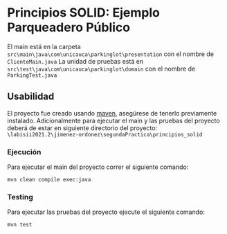 # Principios SOLID: Ejemplo Parqueadero Público
El main está en la carpeta `src\main\java\com\unicauca\parkinglot\presentation` con el nombre de `ClienteMain.java` 
La unidad de pruebas está en `src\test\java\com\unicauca\parkinglot\domain` con el nombre  de `ParkingTest.java`
## Usabilidad
El proyecto fue creado usando [maven](https://maven.apache.org/), asegúrese  de tenerlo previamente instalado.
Adicionalmente para ejecutar el main y las pruebas del proyecto deberá de estar en siguiente directorio del proyecto:
`\labisii2021.2\jimenez-ordonez\segundaPractica\principios_solid`
### Ejecución
Para ejecutar el main del proyecto correr el siguiente comando:
~~~
mvn clean compile exec:java
~~~
### Testing

Para ejecutar las pruebas del proyecto ejecute el siguiente comando:
~~~
mvn test
~~~
